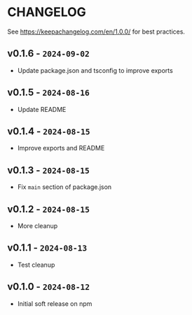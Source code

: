 # CHANGELOG

See https://keepachangelog.com/en/1.0.0/ for best practices.

## v0.1.6 - `2024-09-02`

- Update package.json and tsconfig to improve exports

## v0.1.5 - `2024-08-16`

- Update README

## v0.1.4 - `2024-08-15`

- Improve exports and README

## v0.1.3 - `2024-08-15`

- Fix `main` section of package.json

## v0.1.2 - `2024-08-15`

- More cleanup

## v0.1.1 - `2024-08-13`

- Test cleanup

## v0.1.0 - `2024-08-12`

- Initial soft release on npm
